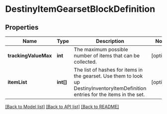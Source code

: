# DestinyItemGearsetBlockDefinition

## Properties
Name | Type | Description | Notes
------------ | ------------- | ------------- | -------------
**trackingValueMax** | **int** | The maximum possible number of items that can be collected. | [optional] 
**itemList** | **int[]** | The list of hashes for items in the gearset. Use them to look up DestinyInventoryItemDefinition entries for the items in the set. | [optional] 

[[Back to Model list]](../README.md#documentation-for-models) [[Back to API list]](../README.md#documentation-for-api-endpoints) [[Back to README]](../README.md)


